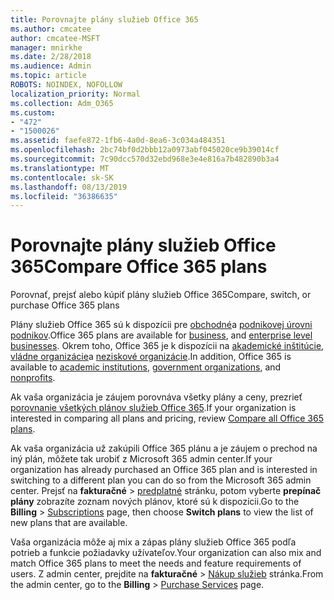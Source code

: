 ```yaml
---
title: Porovnajte plány služieb Office 365
ms.author: cmcatee
author: cmcatee-MSFT
manager: mnirkhe
ms.date: 2/28/2018
ms.audience: Admin
ms.topic: article
ROBOTS: NOINDEX, NOFOLLOW
localization_priority: Normal
ms.collection: Adm_O365
ms.custom:
- "472"
- "1500026"
ms.assetid: faefe872-1fb6-4a0d-8ea6-3c034a484351
ms.openlocfilehash: 2bc74bf0d2bbb12a0973abf045020ce9b39014cf
ms.sourcegitcommit: 7c90dcc570d32ebd968e3e4e816a7b482890b3a4
ms.translationtype: MT
ms.contentlocale: sk-SK
ms.lasthandoff: 08/13/2019
ms.locfileid: "36386635"
---
```

# <a name="compare-office-365-plans"></a><span data-ttu-id="897c2-102">Porovnajte plány služieb Office 365</span><span class="sxs-lookup"><span data-stu-id="897c2-102">Compare Office 365 plans</span></span>

<span data-ttu-id="897c2-103">Porovnať, prejsť alebo kúpiť plány služieb Office 365</span><span class="sxs-lookup"><span data-stu-id="897c2-103">Compare, switch, or purchase Office 365 plans</span></span>
  
<span data-ttu-id="897c2-104">Plány služieb Office 365 sú k dispozícii pre [obchodné](https://products.office.com/compare-all-microsoft-office-products?tab=2)a [podnikovej úrovni podnikov](https://products.office.com/business/compare-more-office-365-for-business-plans).</span><span class="sxs-lookup"><span data-stu-id="897c2-104">Office 365 plans are available for [business](https://products.office.com/compare-all-microsoft-office-products?tab=2), and [enterprise level businesses](https://products.office.com/business/compare-more-office-365-for-business-plans).</span></span> <span data-ttu-id="897c2-105">Okrem toho, Office 365 je k dispozícii na [akademické inštitúcie](https://products.office.com/academic/compare-office-365-education-plans), [vládne organizácie](https://products.office.com/government/compare-office-365-government-plans)a [neziskové organizácie](https://products.office.com/nonprofit/office-365-nonprofit-plans-and-pricing?tab=1).</span><span class="sxs-lookup"><span data-stu-id="897c2-105">In addition, Office 365 is available to [academic institutions](https://products.office.com/academic/compare-office-365-education-plans), [government organizations](https://products.office.com/government/compare-office-365-government-plans), and [nonprofits](https://products.office.com/nonprofit/office-365-nonprofit-plans-and-pricing?tab=1).</span></span>
  
<span data-ttu-id="897c2-106">Ak vaša organizácia je záujem porovnáva všetky plány a ceny, prezrieť [porovnanie všetkých plánov služieb Office 365](https://products.office.com/business/compare-more-office-365-for-business-plans).</span><span class="sxs-lookup"><span data-stu-id="897c2-106">If your organization is interested in comparing all plans and pricing, review [Compare all Office 365 plans](https://products.office.com/business/compare-more-office-365-for-business-plans).</span></span>
  
<span data-ttu-id="897c2-107">Ak vaša organizácia už zakúpili Office 365 plánu a je záujem o prechod na iný plán, môžete tak urobiť z Microsoft 365 admin center.</span><span class="sxs-lookup"><span data-stu-id="897c2-107">If your organization has already purchased an Office 365 plan and is interested in switching to a different plan you can do so from the Microsoft 365 admin center.</span></span> <span data-ttu-id="897c2-108">Prejsť na **fakturačné** \> [predplatné](https://go.microsoft.com/fwlink/p/?linkid=842054) stránku, potom vyberte **prepínač plány** zobrazíte zoznam nových plánov, ktoré sú k dispozícii.</span><span class="sxs-lookup"><span data-stu-id="897c2-108">Go to the **Billing** \> [Subscriptions](https://go.microsoft.com/fwlink/p/?linkid=842054) page, then choose **Switch plans** to view the list of new plans that are available.</span></span>
  
<span data-ttu-id="897c2-109">Vaša organizácia môže aj mix a zápas plány služieb Office 365 podľa potrieb a funkcie požiadavky užívateľov.</span><span class="sxs-lookup"><span data-stu-id="897c2-109">Your organization can also mix and match Office 365 plans to meet the needs and feature requirements of users.</span></span> <span data-ttu-id="897c2-110">Z admin center, prejdite na **fakturačné** \> [Nákup služieb](https://go.microsoft.com/fwlink/p/?linkid=868433) stránka.</span><span class="sxs-lookup"><span data-stu-id="897c2-110">From the admin center, go to the **Billing** \> [Purchase Services](https://go.microsoft.com/fwlink/p/?linkid=868433) page.</span></span>